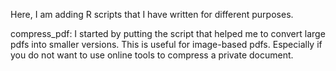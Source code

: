 Here, I am adding R scripts that I have written for different purposes.

compress_pdf: I started by putting the script that helped me to convert large pdfs into smaller versions. This is useful for image-based pdfs. Especially if you do not want to use online tools to compress a private document.
